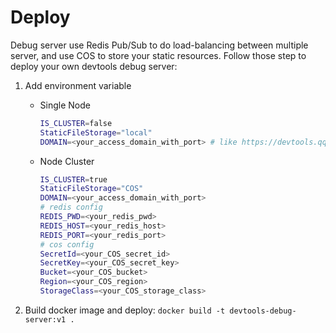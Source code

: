 # Deploy
Debug server use Redis Pub/Sub to do load-balancing between multiple server, and use COS to store your static resources. Follow those step to deploy your own devtools debug server:

1. Add environment variable
   - Single Node
      ```bash
      IS_CLUSTER=false
      StaticFileStorage="local"
      DOMAIN=<your_access_domain_with_port> # like https://devtools.qq.com
      ```

   - Node Cluster
      ```bash
      IS_CLUSTER=true
      StaticFileStorage="COS"
      DOMAIN=<your_access_domain_with_port>
      # redis config
      REDIS_PWD=<your_redis_pwd>
      REDIS_HOST=<your_redis_host>
      REDIS_PORT=<your_redis_port>
      # cos config
      SecretId=<your_COS_secret_id>
      SecretKey=<your_COS_secret_key>
      Bucket=<your_COS_bucket>
      Region=<your_COS_region>
      StorageClass=<your_COS_storage_class>
      ```

2. Build docker image and deploy: `docker build -t devtools-debug-server:v1 .`